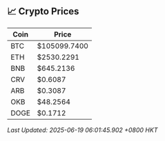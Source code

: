 ## 📈 Crypto Prices

| Coin | Price |
| ---- | ----- |
| BTC | $105099.7400 |
| ETH | $2530.2291 |
| BNB | $645.2136 |
| CRV | $0.6087 |
| ARB | $0.3087 |
| OKB | $48.2564 |
| DOGE | $0.1712 |

_Last Updated: 2025-06-19 06:01:45.902 +0800 HKT_